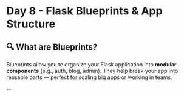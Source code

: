 # Day 8 - Flask Blueprints & App Structure

## 🔍 What are Blueprints?
Blueprints allow you to organize your Flask application into **modular components** (e.g., auth, blog, admin).
They help break your app into reusable parts — perfect for scaling big apps or working in teams.

--